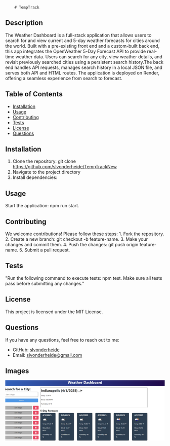 
        # TempTrack

## Description
The Weather Dashboard is a full-stack application that allows users to search for and view current and 5-day weather forecasts for cities around the world. Built with a pre-existing front end and a custom-built back end, this app integrates the OpenWeather 5-Day Forecast API to provide real-time weather data. Users can search for any city, view weather details, and revisit previously searched cities using a persistent search history.The back end handles API requests, manages search history in a local JSON file, and serves both API and HTML routes. The application is deployed on Render, offering a seamless experience from search to forecast.

## Table of Contents
- [Installation](#installation)
- [Usage](#usage)
- [Contributing](#contributing)
- [Tests](#tests)
- [License](#license)
- [Questions](#questions)

## Installation
1. Clone the repository:
git clone  <https://github.com/slvonderheide/TempTrackNew>
2. Navigate to the project directory
3. Install dependencies:

## Usage
Start the application: npm run start.

## Contributing
We welcome contributions! Please follow these steps: 1. Fork the repository. 2. Create a new branch: git checkout -b feature-name. 3. Make your changes and commit them. 4. Push the changes: git push origin feature-name. 5. Submit a pull request.

## Tests
"Run the following command to execute tests: npm test. Make sure all tests pass before submitting any changes."

## License
This project is licensed under the MIT License.

## Questions
If you have any questions, feel free to reach out to me:
- GitHub: [slvonderheide](https://github.com/slvonderheide)
- Email: slvonderheide@gmail.com

## Images 
![TempTrack](./Assets/Screenshot%202025-04-01%20152949.png)